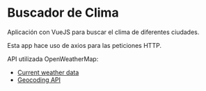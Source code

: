 # Buscador de Clima

Aplicación con VueJS para buscar el clima de diferentes ciudades.

Esta app hace uso de axios para las peticiones HTTP.

API utilizada OpenWeatherMap:
 - [Current weather data](https://openweathermap.org/current)
 - [Geocoding API](https://openweathermap.org/api/geocoding-api)